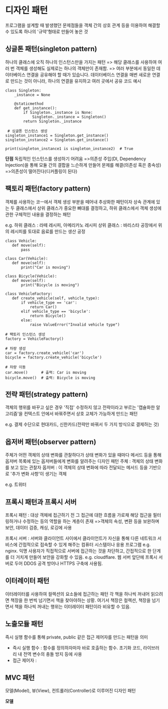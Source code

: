 # 디자인 패턴
프로그램을 설계할 때 발생했던 문제점들을 객체 간의 상호 관계 등을 이용하여 해결할 수 있도록 하나의 '규약'형태로 만들어 놓은 것

## 싱글톤 패턴(singleton pattern)
하나의 클래스에 오직 하나의 인스턴스만을 가지는 패턴
=> 해당 클래스를 사용하여 여러 번 객체를 생성해도 실제로는 하나의 객체만이 존재함.
=> 여러 부분에서 동일한 데이터베이스 연결을 공유해야 할 때가 있습니다. 데이터베이스 연결을 매번 새로운 연결로 만드는 것이 아니라, 하나의 연결을 유지하고 여러 곳에서 공유
코드 예시
~~~
class Singleton:
    _instance = None
    
    @staticmethod
    def get_instance():
        if Singleton._instance is None:
            Singleton._instance = Singleton()
        return Singleton._instance

 # 싱글톤 인스턴스 생성
singleton_instance1 = Singleton.get_instance()
singleton_instance2 = Singleton.get_instance()

print(singleton_instance1 is singleton_instance2)  # True
~~~


**단점**
독립적인 인스턴스를 생성하기 어려움
=>의존성 주입(DI, Dependency Injection)을 통해 모듈 간의 결합을 느슨하게 만들어 문제를 해결(의존성 혹은 종속성)
=>의존성이 떨어진다(디커플링이 된다)

## 팩토리 패턴(factory pattern)
객체를 사용하는 코ㅡ에서 객체 생성 부분을 떼어내 추상화한 패턴이자 상속 관계에 있는 두 클래스에서 상위 클래스가 중요한 뼈대를 결정하고, 하위 클래스에서 객체 생성에 관한 구체적인 내용을 결정하는 패턴

e.g. 
하위 클래스 : 라떼 레시피, 아메리카노 레시피
상위 클래스 : 바리스타 공장에서 위의 레시피를 토대로 음료를 만드는 생산 공정

 ~~~
class Vehicle:
    def move(self):
        pass

class Car(Vehicle):
    def move(self):
        print("Car is moving")

class Bicycle(Vehicle):
    def move(self):
        print("Bicycle is moving")

class VehicleFactory:
    def create_vehicle(self, vehicle_type):
        if vehicle_type == 'car':
            return Car()
        elif vehicle_type == 'bicycle':
            return Bicycle()
        else:
            raise ValueError("Invalid vehicle type")

 # 팩토리 인스턴스 생성
factory = VehicleFactory()

 # 차량 생성
car = factory.create_vehicle('car')
bicycle = factory.create_vehicle('bicycle')

 # 차량 이동
car.move()      # 출력: Car is moving
bicycle.move()  # 출력: Bicycle is moving

 ~~~

 ## 전략 패턴(strategy pattern)
 객체의 행위를 바꾸고 싶은 경우 '직접' 수정하지 않고 전략이라고 부르는 '캡슐화한 알고리즘'을 컨텍스트 안에서 바꿔주면서 상호 교체가 가능하게 만드는 패턴

e.g. 결제 수단으로 현대카드, 신한카드(전략만 바꿔서 두 가지 방식으로 결제하는 것)

## 옵저버 패턴(observer pattern)
주체가 어떤 객체의 상태 변화를 관찰하다가 상태 변화가 있을 때마다 메서드 등을 통해 옵저버 목록에 있는 옵저버들에게 변화를 알려주는 디자인 패턴
주체 : 객체의 상태 변화를 보고 있는 관찰자
옵저버 : 이 객체의 상태 변화에 따라 전달되는 메서드 등을 기반으로 '추가 변화 사항'이 생기는 객체

e.g. 트위터

## 프록시 패턴과 프록시 서버
프록시 패턴 : 대상 객체에 접근하기 전 그 접근에 대한 흐름을 가로채 해당 접근을 필터링하거나 수정하는 등의 역할을 하는 계층이 존재
=>객체의 속성, 변환 등을 보완하며 보안, 데이터 검증, 캐싱, 로깅에 사용

프록시 서버 : 서버와 클라이언트 사이에서 클라이언트가 자신을 통해 다른 네트워크 서비스에 간접적으로 접속할 수 있게 해주는 컴퓨터 시스템이나 응용 프로그램
e.g. nginx. 익명 사용자가 직접적으로 서버에 접근하는 것을 차단하고, 간접적으로 한 단계를 더 거치게 만들어 보안을 강화할 수 있음.
e.g. cloudflare. 웹 서버 앞단에 프록시 서버로 두어 DDOS 공격 방어나 HTTPS 구축에 사용됨.

## 이터레이터 패턴
이터레이터를 사용하여 컬렉션의 요소들에 접근하는 패턴
각 책을 하나씩 꺼내어 읽으려면 책장을 한 번씩 넘기면서 책을 찾아야하는 상황. 여기서 책장은 컬렉션, 책장을 넘기면서 책을 하나씩 꺼내는 행위는 이터레이터 패턴이라 비유할 수 있음.

## 노출모듈 패턴

즉시 실행 함수를 통해 private, public 같은 접근 제어자를 만드는 패턴을 의미

- 즉시 실행 함수 : 함수를 정의하자마자 바로 호출하는 함수. 초기화 코드, 라이브러리 내 전역 변수의 충돌 방지 등에 사용
- 접근 제어자 :

## MVC 패턴
모델(Model), 뷰(View), 컨트롤러(Controller)로 이루어진 디자인 패턴

**모델**

